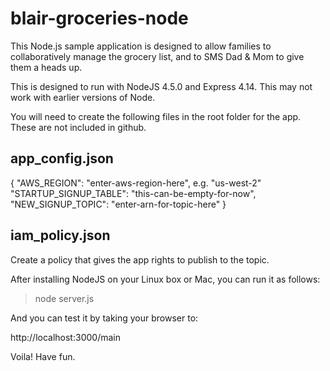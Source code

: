 blair-groceries-node
================

This Node.js sample application is designed to allow families to collaboratively manage the grocery list, and to SMS Dad & Mom to give them a heads up.   

This is designed to run with NodeJS 4.5.0 and Express 4.14.   This may not work with earlier versions of Node. 

You will need to create the following files in the root folder for the app.  These are not included in github.  

## app_config.json
{ 
  "AWS_REGION": "enter-aws-region-here", e.g. "us-west-2"
  "STARTUP_SIGNUP_TABLE": "this-can-be-empty-for-now",
  "NEW_SIGNUP_TOPIC": "enter-arn-for-topic-here"
}

## iam_policy.json
Create a policy that gives the app rights to publish to the topic.  

After installing NodeJS on your Linux box or Mac, you can run it as follows: 

> node server.js

And you can test it by taking your browser to: 

http://localhost:3000/main

Voila!  Have fun. 
